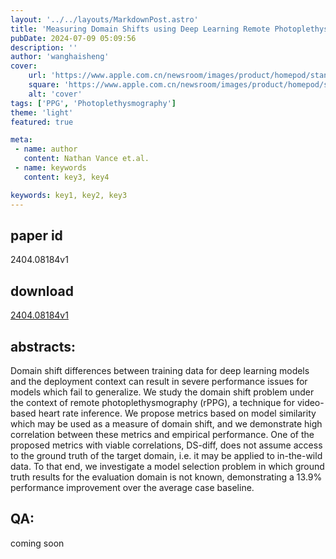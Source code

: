 ```yaml
---
layout: '../../layouts/MarkdownPost.astro'
title: 'Measuring Domain Shifts using Deep Learning Remote Photoplethysmography Model Similarity'
pubDate: 2024-07-09 05:09:56
description: ''
author: 'wanghaisheng'
cover:
    url: 'https://www.apple.com.cn/newsroom/images/product/homepod/standard/Apple-HomePod-hero-230118_big.jpg.large_2x.jpg'
    square: 'https://www.apple.com.cn/newsroom/images/product/homepod/standard/Apple-HomePod-hero-230118_big.jpg.large_2x.jpg'
    alt: 'cover'
tags: ['PPG', 'Photoplethysmography'] 
theme: 'light'
featured: true

meta:
 - name: author
   content: Nathan Vance et.al.
 - name: keywords
   content: key3, key4

keywords: key1, key2, key3
---
```


## paper id
2404.08184v1
## download
[2404.08184v1](http://arxiv.org/abs/2404.08184v1)
## abstracts:
Domain shift differences between training data for deep learning models and the deployment context can result in severe performance issues for models which fail to generalize. We study the domain shift problem under the context of remote photoplethysmography (rPPG), a technique for video-based heart rate inference. We propose metrics based on model similarity which may be used as a measure of domain shift, and we demonstrate high correlation between these metrics and empirical performance. One of the proposed metrics with viable correlations, DS-diff, does not assume access to the ground truth of the target domain, i.e. it may be applied to in-the-wild data. To that end, we investigate a model selection problem in which ground truth results for the evaluation domain is not known, demonstrating a 13.9% performance improvement over the average case baseline.
## QA:
coming soon
